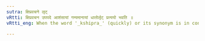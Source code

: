 ```yaml
---
sutra: क्षिप्रवचने लृट्
vRtti: क्षिप्रवचन उपपदे आशंसायां गम्यमानायां धातोर्लृट् प्रत्ययो भवति ॥
vRtti_eng: When the word '_kshipra_' (quickly) or its synonym is in construction with the verb, the future affix, '_Lrit_' is employed after the root, when 'hope' is expressed in a conditional form.

---
```

